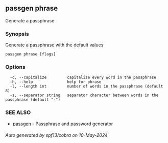 ## passgen phrase

Generate a passphrase

### Synopsis

Generate a passphrase with the default values

```
passgen phrase [flags]
```

### Options

```
  -c, --capitalize         capitalize every word in the passphrase
  -h, --help               help for phrase
  -l, --length int         number of words in the passphrase (default 8)
  -s, --separator string   separator character between words in the passphrase (default "-")
```

### SEE ALSO

* [passgen](passgen.md)	 - Passphrase and password generator

###### Auto generated by spf13/cobra on 10-May-2024
